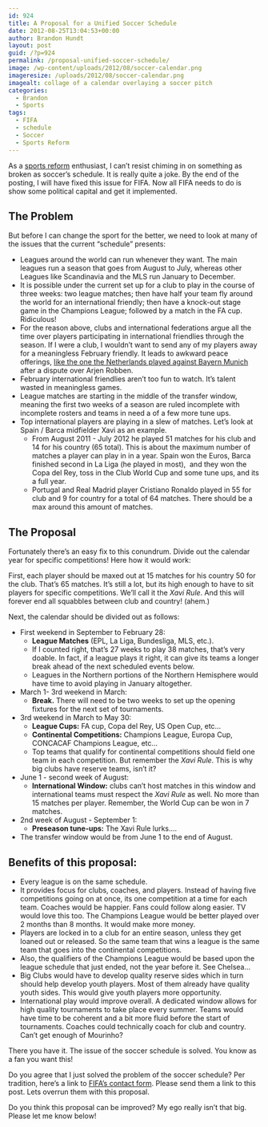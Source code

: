 ```yaml
---
id: 924
title: A Proposal for a Unified Soccer Schedule
date: 2012-08-25T13:04:53+00:00
author: Brandon Hundt
layout: post
guid: /?p=924
permalink: /proposal-unified-soccer-schedule/
image: /wp-content/uploads/2012/08/soccer-calendar.png
imageresize: /uploads/2012/08/soccer-calendar.png
imagealt: collage of a calendar overlaying a soccer pitch
categories:
  - Brandon
  - Sports
tags:
  - FIFA
  - schedule
  - Soccer
  - Sports Reform
---
```

As a <a href="/tag/sports-reform/" rel="external">sports reform</a> enthusiast, I can’t resist chiming in on something as broken as soccer’s schedule. It is really quite a joke. By the end of the posting, I will have fixed this issue for FIFA. Now all FIFA needs to do is show some political capital and get it implemented.<!--more-->

## The Problem

But before I can change the sport for the better, we need to look at many of the issues that the current “schedule” presents:

  * Leagues around the world can run whenever they want. The main leagues run a season that goes from August to July, whereas other Leagues like Scandinavia and the MLS run January to December.
  * It is possible under the current set up for a club to play in the course of three weeks: two league matches; then have half your team fly around the world for an international friendly; then have a knock-out stage game in the Champions League; followed by a match in the FA cup. Ridiculous!
  * For the reason above, clubs and international federations argue all the time over players participating in international friendlies through the season. If I were a club, I wouldn’t want to send any of my players away for a meaningless February friendly. It leads to awkward peace offerings, <a href="https://sports.yahoo.com/blogs/soccer-dirty-tackle/arjen-robben-jeered-bayern-munich-fans-netherlands-friendly-045140833.html" rel="external">like the one the Netherlands played against Bayern Munich</a> after a dispute over Arjen Robben.
  * February international friendlies aren’t too fun to watch. It’s talent wasted in meaningless games.
  * League matches are starting in the middle of the transfer window, meaning the first two weeks of a season are ruled incomplete with incomplete rosters and teams in need a of a few more tune ups.
  * Top international players are playing in a slew of matches. Let’s look at Spain / Barca midfielder Xavi as an example.
      * From August 2011 - July 2012 he played 51 matches for his club and 14 for his country (65 total). This is about the maximum number of matches a player can play in in a year. Spain won the Euros, Barca finished second in La Liga (he played in most),  and they won the Copa del Rey, toss in the Club World Cup and some tune ups, and its a full year.
      * Portugal and Real Madrid player Cristiano Ronaldo played in 55 for club and 9 for country for a total of 64 matches. There should be a max around this amount of matches.

<h2 dir="ltr">
  The Proposal
</h2>

Fortunately there’s an easy fix to this conundrum. Divide out the calendar year for specific competitions! Here how it would work:

First, each player should be maxed out at 15 matches for his country 50 for the club. That’s 65 matches. It’s still a lot, but its high enough to have to sit players for specific competitions. We’ll call it the _Xavi Rule_. And this will forever end all squabbles between club and country! (ahem.)

Next, the calendar should be divided out as follows:

  * First weekend in September to February 28:
      * **League Matches** (EPL, La Liga, Bundesliga, MLS, etc.).
      * If I counted right, that’s 27 weeks to play 38 matches, that’s very doable. In fact, if a league plays it right, it can give its teams a longer break ahead of the next scheduled events below.
      * Leagues in the Northern portions of the Northern Hemisphere would have time to avoid playing in January altogether.
  * March 1- 3rd weekend in March:
      * **Break.** There will need to be two weeks to set up the opening fixtures for the next set of tournaments.
  * 3rd weekend in March to May 30:
      * **League Cups:** FA cup, Copa del Rey, US Open Cup, etc&#8230;
      * **Continental Competitions:** Champions League, Europa Cup, CONCACAF Champions League, etc&#8230;
      * Top teams that qualify for continental competitions should field one team in each competition. But remember the _Xavi Rule_. This is why big clubs have reserve teams, isn’t it?
  * June 1 - second week of August:
      * **International Window:** clubs can’t host matches in this window and international teams must respect the _Xavi Rule_ as well. No more than 15 matches per player. Remember, the World Cup can be won in 7 matches.
  * 2nd week of August - September 1:
      * **Preseason tune-ups:** The Xavi Rule lurks&#8230;.
  * The transfer window would be from June 1 to the end of August.

<h2 dir="ltr">
  Benefits of this proposal:
</h2>

  * Every league is on the same schedule.
  * It provides focus for clubs, coaches, and players. Instead of having five competitions going on at once, its one competition at a time for each team. Coaches would be happier. Fans could follow along easier. TV would love this too. The Champions League would be better played over 2 months than 8 months. It would make more money.
  * Players are locked in to a club for an entire season, unless they get loaned out or released. So the same team that wins a league is the same team that goes into the continental competitions.
  * Also, the qualifiers of the Champions League would be based upon the league schedule that just ended, not the year before it. See Chelsea&#8230;
  * Big Clubs would have to develop quality reserve sides which in turn should help develop youth players. Most of them already have quality youth sides. This would give youth players more opportunity.
  * International play would improve overall. A dedicated window allows for high quality tournaments to take place every summer. Teams would have time to be coherent and a bit more fluid before the start of tournaments. Coaches could technically coach for club and country. Can’t get enough of Mourinho?

There you have it. The issue of the soccer schedule is solved. You know as a fan you want this!

Do you agree that I just solved the problem of the soccer schedule? Per tradition, here’s a link to <a href="https://www.fifa.com/contact/form.html" rel="external">FIFA’s contact form</a>. Please send them a link to this post. Lets overrun them with this proposal.

Do you think this proposal can be improved? My ego really isn’t that big. Please let me know below!
